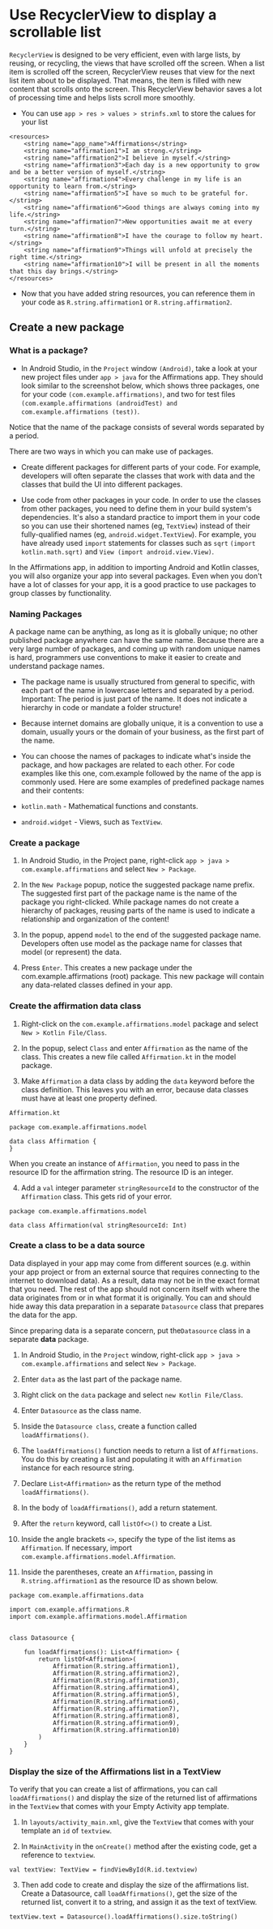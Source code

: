 # Use RecyclerView to display a scrollable list

`RecyclerView` is designed to be very efficient, even with large lists, by reusing, or recycling, the views that have scrolled off the screen. When a list item is scrolled off the screen, RecyclerView reuses that view for the next list item about to be displayed. That means, the item is filled with new content that scrolls onto the screen. This RecyclerView behavior saves a lot of processing time and helps lists scroll more smoothly.

- You can use `app > res > values > strinfs.xml` to store the calues for your list 

```
<resources>
    <string name="app_name">Affirmations</string>
    <string name="affirmation1">I am strong.</string>
    <string name="affirmation2">I believe in myself.</string>
    <string name="affirmation3">Each day is a new opportunity to grow and be a better version of myself.</string>
    <string name="affirmation4">Every challenge in my life is an opportunity to learn from.</string>
    <string name="affirmation5">I have so much to be grateful for.</string>
    <string name="affirmation6">Good things are always coming into my life.</string>
    <string name="affirmation7">New opportunities await me at every turn.</string>
    <string name="affirmation8">I have the courage to follow my heart.</string>
    <string name="affirmation9">Things will unfold at precisely the right time.</string>
    <string name="affirmation10">I will be present in all the moments that this day brings.</string>
</resources>
```

- Now that you have added string resources, you can reference them in your code as `R.string.affirmation1` or `R.string.affirmation2`.

## Create a new package

### What is a package?

- In Android Studio, in the `Project` window `(Android)`, take a look at your new project files under `app > java` for the Affirmations app. They should look similar to the screenshot below, which shows three packages, one for your code `(com.example.affirmations)`, and two for test files `(com.example.affirmations (androidTest) and com.example.affirmations (test))`.

Notice that the name of the package consists of several words separated by a period.

There are two ways in which you can make use of packages.

- Create different packages for different parts of your code. For example, developers will often separate the classes that work with data and the classes that build the UI into different packages.

- Use code from other packages in your code. In order to use the classes from other packages, you need to define them in your build system's dependencies. It's also a standard practice to import them in your code so you can use their shortened names (eg, `TextView`) instead of their fully-qualified names (eg, `android.widget.TextView`). For example, you have already used `import` statements for classes such as `sqrt` `(import kotlin.math.sqrt)` and `View (import android.view.View)`.

In the Affirmations app, in addition to importing Android and Kotlin classes, you will also organize your app into several packages. Even when you don't have a lot of classes for your app, it is a good practice to use packages to group classes by functionality.


### Naming Packages

A package name can be anything, as long as it is globally unique; no other published package anywhere can have the same name. Because there are a very large number of packages, and coming up with random unique names is hard, programmers use conventions to make it easier to create and understand package names.

- The package name is usually structured from general to specific, with each part of the name in lowercase letters and separated by a period. Important: The period is just part of the name. It does not indicate a hierarchy in code or mandate a folder structure!
- Because internet domains are globally unique, it is a convention to use a domain, usually yours or the domain of your business, as the first part of the name.
- You can choose the names of packages to indicate what's inside the package, and how packages are related to each other.
For code examples like this one, com.example followed by the name of the app is commonly used.
Here are some examples of predefined package names and their contents:

- `kotlin.math` - Mathematical functions and constants.
- `android.widget` - Views, such as `TextView`.

### Create a package

1. In Android Studio, in the Project pane, right-click `app > java > com.example.affirmations` and select `New > Package`.

2. In the `New Package` popup, notice the suggested package name prefix. The suggested first part of the package name is the name of the package you right-clicked. While package names do not create a hierarchy of packages, reusing parts of the name is used to indicate a relationship and organization of the content!

3. In the popup, append `model` to the end of the suggested package name. Developers often use model as the package name for classes that model (or represent) the data.

4. Press `Enter`. This creates a new package under the com.example.affirmations (root) package. This new package will contain any data-related classes defined in your app.

### Create the affirmation data class

1. Right-click on the `com.example.affirmations.model` package and select `New > Kotlin File/Class`.

2. In the popup, select `Class` and enter `Affirmation` as the name of the class. This creates a new file called `Affirmation.kt` in the model package.

3. Make `Affirmation` a data class by adding the `data` keyword before the class definition. This leaves you with an error, because data classes must have at least one property defined.

`Affirmation.kt`

```
package com.example.affirmations.model

data class Affirmation {
}
```

When you create an instance of `Affirmation`, you need to pass in the resource ID for the affirmation string. The resource ID is an integer.

4. Add a `val` integer parameter `stringResourceId` to the constructor of the `Affirmation` class. This gets rid of your error.

```
package com.example.affirmations.model

data class Affirmation(val stringResourceId: Int)
```
### Create a class to be a data source

Data displayed in your app may come from different sources (e.g. within your app project or from an external source that requires connecting to the internet to download data). As a result, data may not be in the exact format that you need. The rest of the app should not concern itself with where the data originates from or in what format it is originally. You can and should hide away this data preparation in a separate `Datasource` class that prepares the data for the app.

Since preparing data is a separate concern, put the`Datasource` class in a separate **data** package.

1. In Android Studio, in the `Project` window, right-click `app > java > com.example.affirmations` and select `New > Package`.

2. Enter `data` as the last part of the package name.

3. Right click on the `data` package and select `new Kotlin File/Class`.

4. Enter `Datasource` as the class name.

5. Inside the `Datasource class`, create a function called `loadAffirmations()`.

6. The `loadAffirmations()` function needs to return a list of `Affirmations`. You do this by creating a list and populating it with an `Affirmation` instance for each resource string.

7. Declare `List<Affirmation>` as the return type of the method `loadAffirmations()`.

8. In the body of `loadAffirmations()`, add a return statement.


9. After the `return` keyword, call `listOf<>()` to create a List.

10. Inside the angle brackets `<>`, specify the type of the list items as `Affirmation`. If necessary, import `com.example.affirmations.model.Affirmation`.

11. Inside the parentheses, create an `Affirmation`, passing in `R.string.affirmation1` as the resource ID as shown below.

```
package com.example.affirmations.data

import com.example.affirmations.R
import com.example.affirmations.model.Affirmation


class Datasource {

    fun loadAffirmations(): List<Affirmation> {
        return listOf<Affirmation>(
            Affirmation(R.string.affirmation1),
            Affirmation(R.string.affirmation2),
            Affirmation(R.string.affirmation3),
            Affirmation(R.string.affirmation4),
            Affirmation(R.string.affirmation5),
            Affirmation(R.string.affirmation6),
            Affirmation(R.string.affirmation7),
            Affirmation(R.string.affirmation8),
            Affirmation(R.string.affirmation9),
            Affirmation(R.string.affirmation10)
        )
    }
}
```

### Display the size of the Affirmations list in a TextView

To verify that you can create a list of affirmations, you can call `loadAffirmations()` and display the size of the returned list of affirmations in the `TextView` that comes with your Empty Activity app template.

1. In `layouts/activity_main.xml`, give the `TextView` that comes with your template an `id` of `textview`.


2. In `MainActivity` in the `onCreate()` method after the existing code, get a reference to `textview`.

```
val textView: TextView = findViewById(R.id.textview)
```

3. Then add code to create and display the size of the affirmations list. Create a Datasource, call `loadAffirmations()`, get the size of the returned list, convert it to a string, and assign it as the text of textView.


```
textView.text = Datasource().loadAffirmations().size.toString()
```



